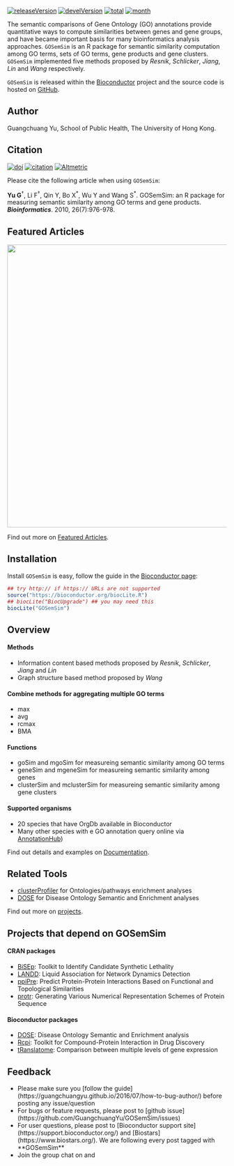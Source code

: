 <!-- AddToAny BEGIN -->
<div class="a2a_kit a2a_kit_size_32 a2a_default_style">
<a class="a2a_dd" href="//www.addtoany.com/share"></a>
<a class="a2a_button_facebook"></a>
<a class="a2a_button_twitter"></a>
<a class="a2a_button_google_plus"></a>
</div>
<script async src="//static.addtoany.com/menu/page.js"></script>
<!-- AddToAny END -->


[![releaseVersion](https://img.shields.io/badge/release%20version-1.30.3-blue.svg?style=flat)](https://bioconductor.org/packages/GOSemSim)
[![develVersion](https://img.shields.io/badge/devel%20version-1.99.4-blue.svg?style=flat)](https://github.com/GuangchuangYu/GOSemSim)
[![total](https://img.shields.io/badge/downloads-55219/total-blue.svg?style=flat)](https://bioconductor.org/packages/stats/bioc/GOSemSim)
[![month](https://img.shields.io/badge/downloads-2265/month-blue.svg?style=flat)](https://bioconductor.org/packages/stats/bioc/GOSemSim)

The semantic comparisons of Gene Ontology (GO) annotations provide quantitative ways to compute similarities between genes and gene groups, and have became important basis for many bioinformatics analysis approaches. `GOSemSim` is an R package for semantic similarity computation among GO terms, sets of GO terms, gene products and gene clusters. `GOSemSim` implemented five methods proposed by _Resnik_, _Schlicker_, _Jiang_, _Lin_ and _Wang_ respectively.


`GOSemSim` is released within the [Bioconductor](https://bioconductor.org/packages/GOSemSim) project and the source code is hosted on <a href="https://github.com/GuangchuangYu/GOSemSim"><i class="fa fa-github fa-lg"></i> GitHub</a>.

## <i class="fa fa-user"></i> Author

Guangchuang Yu, School of Public Health, The University of Hong Kong.

## <i class="fa fa-book"></i> Citation

[![doi](https://img.shields.io/badge/doi-10.1093/bioinformatics/btq064-blue.svg?style=flat)](http://dx.doi.org/10.1093/bioinformatics/btq064)
[![citation](https://img.shields.io/badge/cited%20by-213-blue.svg?style=flat)](https://scholar.google.com.hk/scholar?oi=bibs&hl=en&cites=9484177541993722322)
[![Altmetric](https://img.shields.io/badge/Altmetric-6-blue.svg?style=flat)](https://www.altmetric.com/details/100979)

Please cite the following article when using `GOSemSim`:

__Yu G__<sup>†</sup>, Li F<sup>†</sup>, Qin Y, Bo X<sup>\*</sup>, Wu Y and Wang S<sup>\*</sup>. 
GOSemSim: an R package for measuring semantic similarity among GO terms and gene products.
__*Bioinformatics*__. 2010, 26(7):976-978. 


## <i class="fa fa-pencil"></i> Featured Articles

<img src="featured_img/2014PNAS.png" width="650">

<i class="fa fa-hand-o-right"></i> Find out more on <i class="fa fa-pencil"></i> [Featured Articles](https://guangchuangyu.github.io/GOSemSim/featuredArticles/).

## <i class="fa fa-download"></i> Installation

Install `GOSemSim` is easy, follow the guide in the [Bioconductor page](https://bioconductor.org/packages/GOSemSim/):

```r
## try http:// if https:// URLs are not supported
source("https://bioconductor.org/biocLite.R")
## biocLite("BiocUpgrade") ## you may need this
biocLite("GOSemSim")
```

## <i class="fa fa-cogs"></i> Overview

#### <i class="fa fa-angle-double-right"></i> Methods

+ Information content based methods proposed by _Resnik_, _Schlicker_, _Jiang_ and _Lin_
+ Graph structure based method proposed by _Wang_

#### <i class="fa fa-angle-double-right"></i> Combine methods for aggregating multiple GO terms

+ max
+ avg
+ rcmax
+ BMA

#### <i class="fa fa-angle-double-right"></i> Functions

+ goSim and mgoSim for measureing semantic similarity among GO terms
+ geneSim and mgeneSim for measureing semantic similarity among genes
+ clusterSim and mclusterSim for measureing semantic similarity among gene clusters

#### <i class="fa fa-angle-double-right"></i> Supported organisms

+ 20 species that have OrgDb available in Bioconductor
+ Many other species with e GO annotation query online via [AnnotationHub](https://bioconductor.org/packages/AnnotationHub/))

<i class="fa fa-hand-o-right"></i> Find out details and examples on <i class="fa fa-book"></i> [Documentation](https://guangchuangyu.github.io/GOSemSim/documentation/).

## <i class="fa fa-wrench"></i> Related Tools

<ul class="fa-ul">
	<li><i class="fa-li fa fa-angle-double-right"></i><a href="https://guangchuangyu.github.io/clusterProfiler">clusterProfiler</a> for Ontologies/pathways enrichment analyses</li>
	<li><i class="fa-li fa fa-angle-double-right"></i><a href="https://guangchuangyu.github.io/DOSE">DOSE</a> for Disease Ontology Semantic and Enrichment analyses</li>
</ul>

<i class="fa fa-hand-o-right"></i> Find out more on [projects](https://guangchuangyu.github.io/#projects).

## <i class="fa fa-code-fork"></i> Projects that depend on GOSemSim

#### <i class="fa fa-angle-double-right"></i> CRAN packages

+ [BiSEp](https://cran.r-project.org/package=BiSEp): Toolkit to Identify Candidate Synthetic Lethality
+ [LANDD](https://cran.r-project.org/package=LANDD): Liquid Association for Network Dynamics Detection 
+ [ppiPre](https://cran.r-project.org/package=ppiPre): Predict Protein-Protein Interactions Based on Functional and Topological Similarities
+ [protr](https://cran.r-project.org/package=protr): Generating Various Numerical Representation Schemes of Protein Sequence

#### <i class="fa fa-angle-double-right"></i> Bioconductor packages

+ [DOSE](https://www.bioconductor.org/packages/DOSE/): Disease Ontology Semantic and Enrichment analysis
+ [Rcpi](https://www.bioconductor.org/packages/Rcpi/): Toolkit for Compound-Protein Interaction in Drug Discovery
+ [tRanslatome](https://www.bioconductor.org/packages/tRanslatome/): Comparison between multiple levels of gene expression


<!--
<i class="fa fa-hand-o-right"></i> Find out more on <i class="fa fa-github-alt"></i> [github](http://scisoft-net-map.isri.cmu.edu/application/GOSemSim/gitprojects).
-->


## <i class="fa fa-comment"></i> Feedback
<ul class="fa-ul">
	<li><i class="fa-li fa fa-hand-o-right"></i> Please make sure you [follow the guide](https://guangchuangyu.github.io/2016/07/how-to-bug-author/) before posting any issue/question</li>
	<li><i class="fa-li fa fa-bug"></i> For bugs or feature requests, please post to <i class="fa fa-github-alt"></i> [github issue](https://github.com/GuangchuangYu/GOSemSim/issues)</li>
	<li><i class="fa-li fa fa-question"></i>  For user questions, please post to [Bioconductor support site](https://support.bioconductor.org/) and [Biostars](https://www.biostars.org/). We are following every post tagged with **GOSemSim**</li>
	<li><i class="fa-li fa fa-commenting"></i> Join the group chat on <a href="https://twitter.com/hashtag/GOSemSim"><i class="fa fa-twitter fa-lg"></i></a> and <a href="http://huati.weibo.com/k/GOSemSim"><i class="fa fa-weibo fa-lg"></i></a></li>
</ul>
